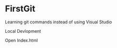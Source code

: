 # FirstGit

Learning git commands instead of using Visual Studio

Local Devlopment

Open Index.html
